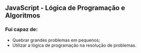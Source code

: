 ## JavaScript - Lógica de Programação e Algoritmos

### Fui capaz de:

- Quebrar grandes problemas em pequenos;
- Utilizar a lógica de programação na resolução de problemas.
